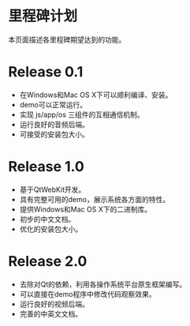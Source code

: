 # 里程碑计划 #

本页面描述各里程碑期望达到的功能。

# Release 0.1 #

  * 在Windows和Mac OS X下可以顺利编译、安装。
  * demo可以正常运行。
  * 实现 js/app/os 三组件的互相通信机制。
  * 运行良好的音频后端。
  * 可接受的安装包大小。

# Release 1.0 #

  * 基于QtWebKit开发。
  * 具有完整可用的demo，展示系统各方面的特性。
  * 提供Windows和Mac OS X下的二进制库。
  * 初步的中文文档。
  * 优化的安装包大小。

# Release 2.0 #

  * 去除对Qt的依赖，利用各操作系统平台原生框架编写。
  * 可以直接在demo程序中修改代码观察效果。
  * 运行良好的视频后端。
  * 完善的中英文文档。